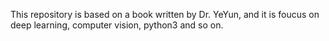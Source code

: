 This repository is based on a book written by Dr. YeYun, and it is foucus on deep learning, computer vision, python3 and so on.
